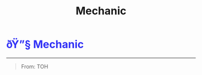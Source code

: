 ﻿---
lang: en-US
title: Mechanic
prev:
next:
---

# <font color="#3131f6">ðŸ”§ <b>Mechanic</b></font> <Badge text="Support" type="tip" vertical="middle"/>
---

> From: TOH
